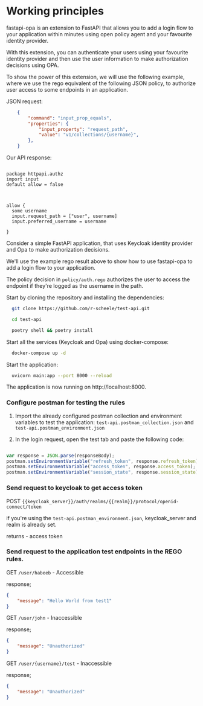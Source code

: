 
# Working principles

fastapi-opa is an extension to FastAPI that allows you to add a login flow to your application within minutes using open policy agent and your favourite identity provider.

With this extension, you can authenticate your users using your favourite identity provider and then use the user information to make authorization decisions using OPA.

To show the power of this extension, we will use the following example, where we use the rego equivalent of the following JSON policy, to authorize user access to some endpoints in an application.



JSON request:

```json
    {
        "command": "input_prop_equals",
        "properties": {
            "input_property": "request_path",
            "value": "v1/collections/{username}",
        },
    }

```

Our API response:

```rego

package httpapi.authz
import input
default allow = false



allow {
  some username  
  input.request_path = ["user", username] 
  input.preferred_username = username  
  
}

```

Consider a simple FastAPI application, that uses Keycloak identity provider and Opa to make authorization decisions. 

We'll use the example rego result above to show how to use fastapi-opa to add a login flow to your application.

The policy decision in `policy/auth.rego` authorizes the user to access the endpoint if they're logged as the username in the path.

Start by cloning the repository and installing the dependencies:
  
```bash
  git clone https://github.com/r-scheele/test-api.git
```

```bash
  cd test-api
```

```bash
  poetry shell && poetry install
```

Start all the services (Keycloak and Opa) using docker-compose:

```bash
  docker-compose up -d
```

Start the application:

```bash
  uvicorn main:app --port 8000 --reload
```

The application is now running on http://localhost:8000.

### Configure postman for testing the rules

1. Import the already configured postman collection and environment variables to test the application:
`test-api.postman_collection.json` and `test-api.postman_environment.json`

2. In the login request, open the test tab and paste the following code:

```js

var response = JSON.parse(responseBody);
postman.setEnvironmentVariable("refresh_token", response.refresh_token);
postman.setEnvironmentVariable("access_token", response.access_token);
postman.setEnvironmentVariable("session_state", response.session_state);

```

### Send request to keycloak to get access token

POST `{{keycloak_server}}/auth/realms/{{realm}}/protocol/openid-connect/token`

if you're using the `test-api.postman_environment.json`, keycloak_server and realm is already set.

returns - access token 


### Send request to the application test endpoints in the REGO rules.

GET `/user/habeeb` - Accessible

response;

```json
{
    "message": "Hello World from test1"
}
```

GET `/user/john` - Inaccessible

response;

```json 
{
    "message": "Unauthorized"
}
```


GET `/user/{username}/test` - Inaccessible 

response;

```json 
{
    "message": "Unauthorized"
}
```

